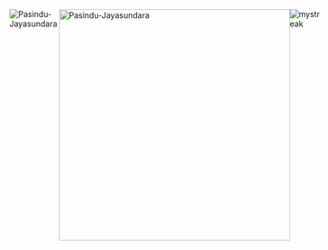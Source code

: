 <div style="display:flex; justify-content:center; align-items-center">
<img align="left" src="https://github-readme-stats.vercel.app/api/top-langs?username=Pasindu-Jayasundara&show_icons=true&locale=en&layout=compact" alt="Pasindu-Jayasundara" />
<img align="center" src="https://github-readme-stats.vercel.app/api?username=Pasindu-Jayasundara&show_icons=true&locale=en" alt="Pasindu-Jayasundara" width="410" />
<img src="https://github-readme-streak-stats.herokuapp.com/?user=Pasindu-Jayasundara" alt="mystreak"/>
</div>
